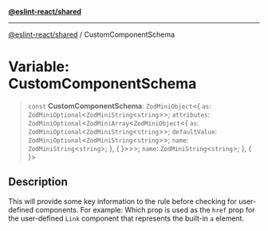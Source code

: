 [**@eslint-react/shared**](../README.md)

***

[@eslint-react/shared](../README.md) / CustomComponentSchema

# Variable: CustomComponentSchema

> `const` **CustomComponentSchema**: `ZodMiniObject`\<\{ `as`: `ZodMiniOptional`\<`ZodMiniString`\<`string`\>\>; `attributes`: `ZodMiniOptional`\<`ZodMiniArray`\<`ZodMiniObject`\<\{ `as`: `ZodMiniOptional`\<`ZodMiniString`\<`string`\>\>; `defaultValue`: `ZodMiniOptional`\<`ZodMiniString`\<`string`\>\>; `name`: `ZodMiniString`\<`string`\>; \}, \{ \}\>\>\>; `name`: `ZodMiniString`\<`string`\>; \}, \{ \}\>

## Description

This will provide some key information to the rule before checking for user-defined components.
For example:
Which prop is used as the `href` prop for the user-defined `Link` component that represents the built-in `a` element.

